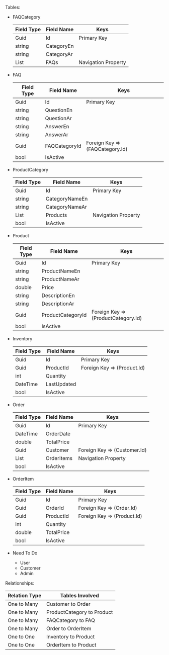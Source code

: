 Tables: 

- FAQCategory

	| Field Type | Field Name | Keys
	| --- | --- | --- |
	| Guid | Id | Primary Key |
	| string | CategoryEn |  |
	| string | CategoryAr |  |
	| List<FAQ> | FAQs | Navigation Property |

- FAQ

	| Field Type | Field Name | Keys
	| --- | --- | --- |
	| Guid | Id | Primary Key |
	| string | QuestionEn |  |
	| string | QuestionAr |  |
	| string | AnswerEn |  |
	| string | AnswerAr |  |
	| Guid | FAQCategoryId | Foreign Key => (FAQCategory.Id) |
	| bool | IsActive |  |

- ProductCategory

	| Field Type | Field Name | Keys
	| --- | --- | --- |
	| Guid | Id | Primary Key |
	| string | CategoryNameEn |  |
	| string | CategoryNameAr |  |
	| List<Product> | Products | Navigation Property |
	| bool | IsActive |  |

- Product

	| Field Type | Field Name | Keys
	| --- | --- | --- |
	| Guid | Id | Primary Key |
	| string | ProductNameEn |  |
	| string | ProductNameAr |  |
	| double | Price |  |
	| string | DescriptionEn |  |
	| string | DescriptionAr |  |
	| Guid | ProductCategoryId | Foreign Key => (ProductCategory.Id) |
	| bool | IsActive |  |

- Inventory

	| Field Type | Field Name | Keys
	| --- | --- | --- |
	| Guid | Id | Primary Key |
	| Guid | ProductId | Foreign Key => (Product.Id) |
	| int | Quantity |  |
	| DateTime | LastUpdated |  |
	| bool | IsActive |  |

- Order

	| Field Type | Field Name | Keys
	| --- | --- | --- |
	| Guid | Id | Primary Key |
	| DateTime | OrderDate |  |
	| double | TotalPrice |  |
	| Guid | Customer | Foreign Key => (Customer.Id) |
	| List<OrderItem> | OrderItems | Navigation Property |
	| bool | IsActive |  |

- OrderItem
	
	| Field Type | Field Name | Keys
	| --- | --- | --- |
	| Guid | Id | Primary Key |
	| Guid | OrderId | Foreign Key => (Order.Id) |
	| Guid | ProductId | Foreign Key => (Product.Id) |
	| int | Quantity |  |
	| double | TotalPrice |  |
	| bool | IsActive |  |


- Need To Do
	- User
	- Customer
	- Admin

Relationships:

| Relation Type | Tables Involved 
| --- | --- |
| One to Many | Customer to Order |
| One to Many | ProductCategory to Product |
| One to Many | FAQCategory to FAQ |
| One to Many | Order to OrderItem |
| One to One | Inventory to Product |
| One to One | OrderItem to Product |
